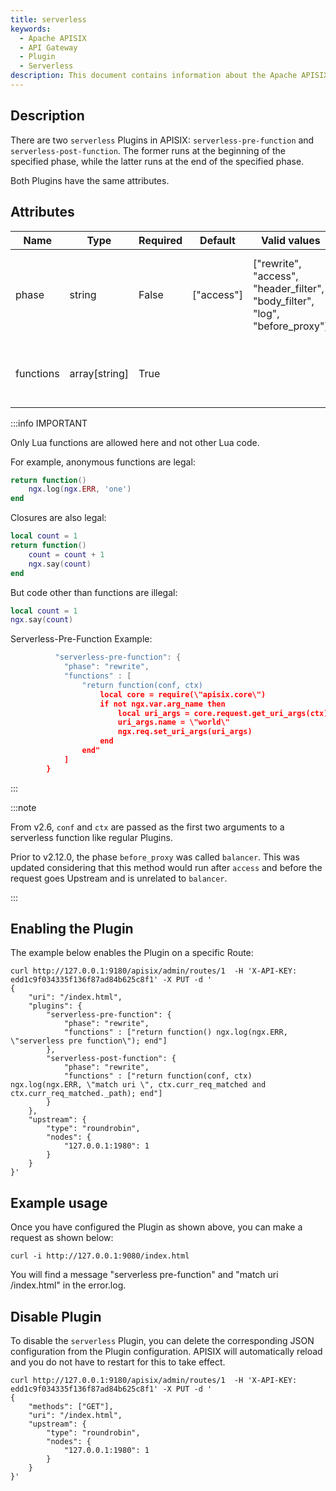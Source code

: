 ```yaml
---
title: serverless
keywords:
  - Apache APISIX
  - API Gateway
  - Plugin
  - Serverless
description: This document contains information about the Apache APISIX serverless Plugin.
---
```


<!--
#
# Licensed to the Apache Software Foundation (ASF) under one or more
# contributor license agreements.  See the NOTICE file distributed with
# this work for additional information regarding copyright ownership.
# The ASF licenses this file to You under the Apache License, Version 2.0
# (the "License"); you may not use this file except in compliance with
# the License.  You may obtain a copy of the License at
#
#     http://www.apache.org/licenses/LICENSE-2.0
#
# Unless required by applicable law or agreed to in writing, software
# distributed under the License is distributed on an "AS IS" BASIS,
# WITHOUT WARRANTIES OR CONDITIONS OF ANY KIND, either express or implied.
# See the License for the specific language governing permissions and
# limitations under the License.
#
-->

## Description

There are two `serverless` Plugins in APISIX: `serverless-pre-function` and `serverless-post-function`. The former runs at the beginning of the specified phase, while the latter runs at the end of the specified phase.

Both Plugins have the same attributes.

## Attributes

| Name      | Type          | Required | Default    | Valid values                                                                 | Description                                                      |
|-----------|---------------|----------|------------|------------------------------------------------------------------------------|------------------------------------------------------------------|
| phase     | string        | False    | ["access"] | ["rewrite", "access", "header_filter", "body_filter", "log", "before_proxy"] | Phase before or after which the serverless function is executed. |
| functions | array[string] | True     |            |                                                                              | List of functions that are executed sequentially.                |

:::info IMPORTANT

Only Lua functions are allowed here and not other Lua code.

For example, anonymous functions are legal:

```lua
return function()
    ngx.log(ngx.ERR, 'one')
end
```

Closures are also legal:

```lua
local count = 1
return function()
    count = count + 1
    ngx.say(count)
end
```

But code other than functions are illegal:

```lua
local count = 1
ngx.say(count)
```

Serverless-Pre-Function Example:

```lua
          "serverless-pre-function": {
            "phase": "rewrite",
            "functions" : [
                "return function(conf, ctx)
                    local core = require(\"apisix.core\")
                    if not ngx.var.arg_name then
                        local uri_args = core.request.get_uri_args(ctx)
                        uri_args.name = \"world\"
                        ngx.req.set_uri_args(uri_args)
                    end
                end"
            ]
        }
```


:::

:::note

From v2.6, `conf` and `ctx` are passed as the first two arguments to a serverless function like regular Plugins.

Prior to v2.12.0, the phase `before_proxy` was called `balancer`. This was updated considering that this method would run after `access` and before the request goes Upstream and is unrelated to `balancer`.

:::

## Enabling the Plugin

The example below enables the Plugin on a specific Route:

```shell
curl http://127.0.0.1:9180/apisix/admin/routes/1  -H 'X-API-KEY: edd1c9f034335f136f87ad84b625c8f1' -X PUT -d '
{
    "uri": "/index.html",
    "plugins": {
        "serverless-pre-function": {
            "phase": "rewrite",
            "functions" : ["return function() ngx.log(ngx.ERR, \"serverless pre function\"); end"]
        },
        "serverless-post-function": {
            "phase": "rewrite",
            "functions" : ["return function(conf, ctx) ngx.log(ngx.ERR, \"match uri \", ctx.curr_req_matched and ctx.curr_req_matched._path); end"]
        }
    },
    "upstream": {
        "type": "roundrobin",
        "nodes": {
            "127.0.0.1:1980": 1
        }
    }
}'
```

## Example usage

Once you have configured the Plugin as shown above, you can make a request as shown below:

```shell
curl -i http://127.0.0.1:9080/index.html
```

You will find a message "serverless pre-function" and "match uri /index.html" in the error.log.

## Disable Plugin

To disable the `serverless` Plugin, you can delete the corresponding JSON configuration from the Plugin configuration. APISIX will automatically reload and you do not have to restart for this to take effect.

```shell
curl http://127.0.0.1:9180/apisix/admin/routes/1  -H 'X-API-KEY: edd1c9f034335f136f87ad84b625c8f1' -X PUT -d '
{
    "methods": ["GET"],
    "uri": "/index.html",
    "upstream": {
        "type": "roundrobin",
        "nodes": {
            "127.0.0.1:1980": 1
        }
    }
}'
```
